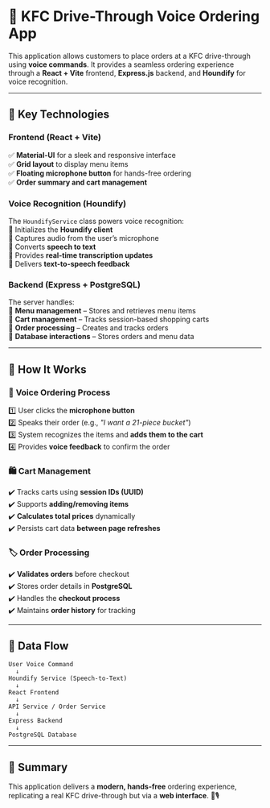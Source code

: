 # 🍗 KFC Drive-Through Voice Ordering App  

This application allows customers to place orders at a KFC drive-through using **voice commands**. It provides a seamless ordering experience through a **React + Vite** frontend, **Express.js** backend, and **Houndify** for voice recognition.  

---

## 🚀 Key Technologies  

### **Frontend (React + Vite)**  
✅ **Material-UI** for a sleek and responsive interface  
✅ **Grid layout** to display menu items  
✅ **Floating microphone button** for hands-free ordering  
✅ **Order summary and cart management**  

### **Voice Recognition (Houndify)**  
The `HoundifyService` class powers voice recognition:  
🔹 Initializes the **Houndify client**  
🔹 Captures audio from the user’s microphone  
🔹 Converts **speech to text**  
🔹 Provides **real-time transcription updates**  
🔹 Delivers **text-to-speech feedback**  

### **Backend (Express + PostgreSQL)**  
The server handles:  
🔹 **Menu management** – Stores and retrieves menu items  
🔹 **Cart management** – Tracks session-based shopping carts  
🔹 **Order processing** – Creates and tracks orders  
🔹 **Database interactions** – Stores orders and menu data  

---

## 🎤 How It Works  

### 🛒 **Voice Ordering Process**  
1️⃣ User clicks the **microphone button**  
2️⃣ Speaks their order (e.g., *"I want a 21-piece bucket"*)  
3️⃣ System recognizes the items and **adds them to the cart**  
4️⃣ Provides **voice feedback** to confirm the order  

### 🛍️ **Cart Management**  
✔️ Tracks carts using **session IDs (UUID)**  
✔️ Supports **adding/removing items**  
✔️ **Calculates total prices** dynamically  
✔️ Persists cart data **between page refreshes**  

### 🏷️ **Order Processing**  
✔️ **Validates orders** before checkout  
✔️ Stores order details in **PostgreSQL**  
✔️ Handles the **checkout process**  
✔️ Maintains **order history** for tracking  

---

## 🔄 Data Flow  

```plaintext
User Voice Command
  ↓
Houndify Service (Speech-to-Text)
  ↓
React Frontend
  ↓
API Service / Order Service
  ↓
Express Backend
  ↓
PostgreSQL Database
```

---

## 🎯 Summary  
This application delivers a **modern, hands-free** ordering experience, replicating a real KFC drive-through but via a **web interface**. 🚗🎙️  
